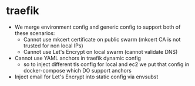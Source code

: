 # traefik

- We merge environment config and generic config to support both of these scenarios:
  - Cannot use mkcert certificate on public swarm (mkcert CA is not trusted for non local IPs)
  - Cannot use Let's Encrypt on local swarm (cannot validate DNS)
- Cannot use YAML anchors in traefik dynamic config
  - so to inject different tls config for local and ec2 we put that config in docker-compose which DO support anchors
- Inject email for Let's Encrypt into static config via envsubst
